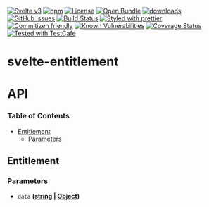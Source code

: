 [![Svelte v3](https://img.shields.io/badge/svelte-v3-orange.svg)](https://svelte.dev)
[![npm](https://img.shields.io/npm/v/svelte-entitlement.svg)](https://www.npmjs.com/package/svelte-entitlement)
[![License](https://img.shields.io/badge/License-BSD%203--Clause-blue.svg)](https://opensource.org/licenses/BSD-3-Clause)
[![Open Bundle](https://bundlejs.com/badge-light.svg)](https://bundlejs.com/?q=svelte-entitlement)
[![downloads](http://img.shields.io/npm/dm/svelte-entitlement.svg?style=flat-square)](https://npmjs.org/package/svelte-entitlement)
[![GitHub Issues](https://img.shields.io/github/issues/arlac77/svelte-entitlement.svg?style=flat-square)](https://github.com/arlac77/svelte-entitlement/issues)
[![Build Status](https://img.shields.io/endpoint.svg?url=https%3A%2F%2Factions-badge.atrox.dev%2Farlac77%2Fsvelte-entitlement%2Fbadge\&style=flat)](https://actions-badge.atrox.dev/arlac77/svelte-entitlement/goto)
[![Styled with prettier](https://img.shields.io/badge/styled_with-prettier-ff69b4.svg)](https://github.com/prettier/prettier)
[![Commitizen friendly](https://img.shields.io/badge/commitizen-friendly-brightgreen.svg)](http://commitizen.github.io/cz-cli/)
[![Known Vulnerabilities](https://snyk.io/test/github/arlac77/svelte-entitlement/badge.svg)](https://snyk.io/test/github/arlac77/svelte-entitlement)
[![Coverage Status](https://coveralls.io/repos/arlac77/svelte-entitlement/badge.svg)](https://coveralls.io/github/arlac77/svelte-entitlement)
[![Tested with TestCafe](https://img.shields.io/badge/tested%20with-TestCafe-2fa4cf.svg)](https://github.com/DevExpress/testcafe)

# svelte-entitlement

# API

<!-- Generated by documentation.js. Update this documentation by updating the source code. -->

### Table of Contents

*   [Entitlement](#entitlement)
    *   [Parameters](#parameters)

## Entitlement

### Parameters

*   `data` **([string](https://developer.mozilla.org/docs/Web/JavaScript/Reference/Global_Objects/String) | [Object](https://developer.mozilla.org/docs/Web/JavaScript/Reference/Global_Objects/Object))**&#x20;
